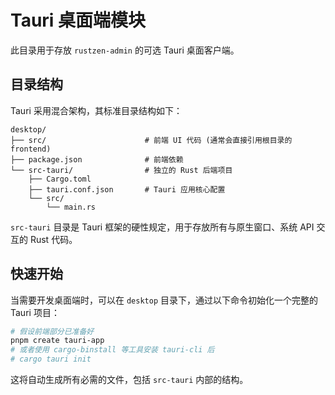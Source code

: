 # Tauri 桌面端模块

此目录用于存放 `rustzen-admin` 的可选 Tauri 桌面客户端。

## 目录结构

Tauri 采用混合架构，其标准目录结构如下：

```
desktop/
├── src/                      # 前端 UI 代码 (通常会直接引用根目录的 frontend)
├── package.json              # 前端依赖
└── src-tauri/                # 独立的 Rust 后端项目
    ├── Cargo.toml
    ├── tauri.conf.json       # Tauri 应用核心配置
    └── src/
        └── main.rs
```

`src-tauri` 目录是 Tauri 框架的硬性规定，用于存放所有与原生窗口、系统 API 交互的 Rust 代码。

## 快速开始

当需要开发桌面端时，可以在 `desktop` 目录下，通过以下命令初始化一个完整的 Tauri 项目：

```bash
# 假设前端部分已准备好
pnpm create tauri-app
# 或者使用 cargo-binstall 等工具安装 tauri-cli 后
# cargo tauri init
```

这将自动生成所有必需的文件，包括 `src-tauri` 内部的结构。
